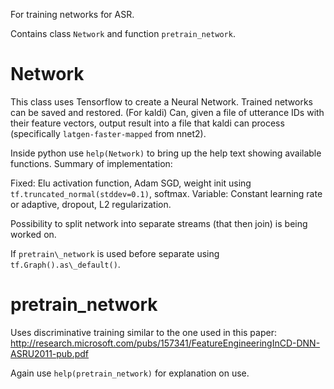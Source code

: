 For training networks for ASR.

Contains class `Network` and function `pretrain_network`.

# Network

This class uses Tensorflow to create a Neural Network. Trained networks can be saved and restored.
(For kaldi) Can, given a file of utterance IDs with their feature vectors, output result into a file that kaldi can
	process (specifically `latgen-faster-mapped` from nnet2).

Inside python use `help(Network)` to bring up the help text showing available functions. Summary of implementation:

Fixed:
	Elu activation function, Adam SGD, weight init using `tf.truncated_normal(stddev=0.1)`, softmax.
Variable:
	Constant learning rate or adaptive, dropout, L2 regularization.

Possibility to split network into separate streams (that then join) is being worked on.

If `pretrain\_network` is used before separate using `tf.Graph().as\_default()`.

# pretrain\_network

Uses discriminative training similar to the one used in this paper: http://research.microsoft.com/pubs/157341/FeatureEngineeringInCD-DNN-ASRU2011-pub.pdf

Again use `help(pretrain_network)` for explanation on use.

